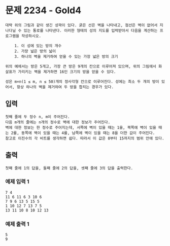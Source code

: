 # 문제 2234 - Gold4
    대략 위의 그림과 같이 생긴 성곽이 있다. 굵은 선은 벽을 나타내고, 점선은 벽이 없어서 지나다닐 수 있는 통로를 나타낸다. 이러한 형태의 성의 지도를 입력받아서 다음을 계산하는 프로그램을 작성하시오.
    
        1. 이 성에 있는 방의 개수
        2. 가장 넓은 방의 넓이
        3. 하나의 벽을 제거하여 얻을 수 있는 가장 넓은 방의 크기
    
    위의 예에서는 방은 5개고, 가장 큰 방은 9개의 칸으로 이루어져 있으며, 위의 그림에서 화살표가 가리키는 벽을 제거하면 16인 크기의 방을 얻을 수 있다.
    
    성은 m×n(1 ≤ m, n ≤ 50)개의 정사각형 칸으로 이루어진다. 성에는 최소 두 개의 방이 있어서, 항상 하나의 벽을 제거하여 두 방을 합치는 경우가 있다.

## 입력
    첫째 줄에 두 정수 n, m이 주어진다. 
    다음 m개의 줄에는 n개의 정수로 벽에 대한 정보가 주어진다. 
    벽에 대한 정보는 한 정수로 주어지는데, 서쪽에 벽이 있을 때는 1을, 북쪽에 벽이 있을 때는 2를, 동쪽에 벽이 있을 때는 4를, 남쪽에 벽이 있을 때는 8을 더한 값이 주어진다. 
    참고로 이진수의 각 비트를 생각하면 쉽다. 따라서 이 값은 0부터 15까지의 범위 안에 있다.

## 출력
    첫째 줄에 1의 답을, 둘째 줄에 2의 답을, 셋째 줄에 3의 답을 출력한다.

### 예제 입력 1
    7 4
    11 6 11 6 3 10 6
    7 9 6 13 5 15 5
    1 10 12 7 13 7 5
    13 11 10 8 10 12 13
### 예제 출력 1
    5
    9